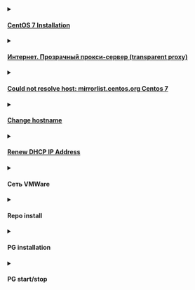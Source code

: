<details><summary><h4><a href="https://github.com/AV-ghub/PostgreSQL-Cloud-Solutions/blob/main/Linux/CentOS/Intro/Installation/001%20Installation.md">CentOS 7 Installation</a></h4></summary>

  ### Шаг 2: Создание виртуальной машины для CentOS

  * Запустите VirtualBox Менеджер и нажмите на кнопку «Создать»
  * Впишите имя машины
  * Укажите объем оперативной памяти
  * Оставьте выбранным пункт «Создать новый виртуальный жесткий диск»
  * Тип тоже не меняйте и оставьте VDI
  * Предпочтительный формат хранения — «динамический»
  * Размер для виртуального HDD выберите, исходя из доступного свободного места

  ### Шаг 3: Настройка виртуальной машины
  * Для входа в настройки нужно нажать правой кнопкой мыши по виртуальной машине и выбрать пункт «Настроить»
  * Во вкладке «Система» — «Процессор» можно увеличить количество процессоров до 2
  * Перейдя в «Дисплей», можете добавить некоторое количество МБ к видеопамяти и включить 3D-ускорение

  ### Шаг 4: Установка CentOS
  * Выделите кликом мыши виртуальную машину и нажмите на кнопку «Запустить»
  * После запуска VM нажмите на папку и через стандартный системный проводник укажите место, куда вы скачали образ ОС
  * Запустится установщик системы. При помощи стрелки вверх на клавиатуре выберите пункт «Install CentOS Linux 7» и нажмите Enter
  * Запустится графический установщик CentOS. Выберите ваш язык и его разновидность.
  * В окне с параметрами настройте:
  * Часовой пояс
  * Расположение установки
  * зайдите в меню с настройками, выделите виртуальный накопитель, который был создан вместе с виртуальной машиной, и нажмите «Готово»
  * Выбор программ
  * По умолчанию стоит минимальная установка, но она не имеет графического интерфейса. Вы можете выбрать, с какой средой будет установлена ОС: GNOME или KDE. Выбор зависит от ваших предпочтений, а мы рассмотрим инсталляцию с окружением KDE. После выбора оболочки в правой части окна появятся дополнения. Галочками можете отметить то, что хотели бы видеть в CentOS. По завершении выбора нажмите «Готово». ![](https://github.com/AV-ghub/PostgreSQL/blob/main/006%20Use%20cases/Installation/New%20cloud%20environment/CentOS%20based/Res/%D0%A3%D1%81%D1%82%D0%B0%D0%BD%D0%BE%D0%B2%D0%BA%D0%B0%20CentOS%203.jpg)
  * Нажмите на кнопку «Начать установку».
  * Во время установки (состояние отображается в нижней части окна как прогресс-бар) вам будет предложено придумать пароль root и создать пользователя.
  * Впишите пароль для прав root (суперпользователя) 2 раза и нажмите «Готово». Если пароль будет простым, кнопку «Готово» потребуется нажать дважды. Не забудьте сперва переключить раскладку клавиатуры на английский язык. Текущий язык можно увидеть в правом верхнем углу окна.
  * Впишите желаемые инициалы в поле «Полное имя». Строка «Имя пользователя» будет заполнена автоматически, но ее можно изменить вручную. При желании назначьте этого пользователя администратором, установив соответствующую галочку. Придумайте пароль для учетной записи и нажмите «Готово».
  * Дождитесь установки ОС и нажмите на кнопку «Завершить настройку».
  * Нажмите на кнопку «Перезагрузка».
  * Появится загрузчик GRUB, который по умолчанию через 5 секунд продолжит загрузку ОС. Можно сделать это вручную, не дожидаясь таймера, нажав на Enter.
  * Появится окно загрузки CentOS.
  * Снова отобразится окно с настройками. На этот раз нужно принять условия лицензионного соглашения и настроить сеть.
  * Чтобы включить интернет, нажмите на параметр «Сеть и имя узла». Кликните на регулятор, и он сдвинется вправо.  ![](https://github.com/AV-ghub/PostgreSQL/blob/main/006%20Use%20cases/Installation/New%20cloud%20environment/CentOS%20based/Res/%D0%A3%D1%81%D1%82%D0%B0%D0%BD%D0%BE%D0%B2%D0%BA%D0%B0%20CentOS%204.jpg)
  * Нажмите на кнопку «Завершить».
  * Вы попадете на экран входа в учетную запись. Кликните на нее.
  * Переключите раскладку клавиатуры, введите пароль и нажмите «Войти»

</details>

<details><summary><h4><a href="https://confluence.speechpro.com/pages/viewpage.action?pageId=165486262">Интернет. Прозрачный прокси-сервер (transparent proxy)</a></h4></summary>

  ```
  wget --no-check-certificate https://it-repo.speechpro.com/repository/raw-it-public/ca/stc_root.crt
  wget --no-check-certificate https://it-repo.speechpro.com/repository/raw-it-public/ca/stc_ica.crt
   
  sudo cp stc_{root,ica}.crt /etc/pki/ca-trust/source/anchors/
  sudo update-ca-trust extract
  ```

</details>

<details><summary><h4><a href="https://serverfault.com/questions/904304/could-not-resolve-host-mirrorlist-centos-org-centos-7">Could not resolve host: mirrorlist.centos.org Centos 7</a></h4></summary>

  
  From first of July 2024 on CentOS 7, please switch to Vault archive repositories:

  ```
  sudo nano /etc/yum.repos.d/CentOS-Base.repo
  ```
  
  copy/paste the following and mind your OS version. Change if needed. In this config is version 7.9.2009:
  
  ```
  [base]
  name=CentOS-$releasever - Base
  baseurl=http://vault.centos.org/7.9.2009/os/$basearch/
  gpgcheck=1
  gpgkey=file:///etc/pki/rpm-gpg/RPM-GPG-KEY-CentOS-7
  
  [updates]
  name=CentOS-$releasever - Updates
  baseurl=http://vault.centos.org/7.9.2009/updates/$basearch/
  gpgcheck=1
  gpgkey=file:///etc/pki/rpm-gpg/RPM-GPG-KEY-CentOS-7
  
  [extras]
  name=CentOS-$releasever - Extras
  baseurl=http://vault.centos.org/7.9.2009/extras/$basearch/
  gpgcheck=1
  gpgkey=file:///etc/pki/rpm-gpg/RPM-GPG-KEY-CentOS-7
  
  [centosplus]
  name=CentOS-$releasever - Plus
  baseurl=http://vault.centos.org/7.9.2009/centosplus/$basearch/
  gpgcheck=1
  enabled=0
  gpgkey=file:///etc/pki/rpm-gpg/RPM-GPG-KEY-CentOS-7
  ```

  If needed, do:
  
  ```
  yum clean all
  ```

</details>

<details><summary><h4><a href="https://github.com/AV-ghub/PostgreSQL-Cloud-Solutions/blob/main/Linux/Ubuntu/001%20Installation.md#change-hostname">Change hostname</a></h4></summary>

  ```
  :~$ hostname
  :~$ hostnamectl
  
  # with reboot
  sudo nano /etc/hostname
  sudo nano /etc/hosts
  sudo reboot
  
  # without reboot
  sudo hostname new-server-name-here
  sudo nano /etc/hostname
  sudo nano /etc/hosts
  
  # via hostnamectl
  hostnamectl set-hostname viveks-laptop
  sudo nano /etc/hosts
  ```

</details>

<details><summary><h4><a href="https://github.com/AV-ghub/PostgreSQL-Cloud-Solutions/blob/main/Linux/Ubuntu/001%20Installation.md#renew-dhcp-ip-address">Renew DHCP IP Address</a></h4></summary>
  
  ```
  :~$ ps fax | grep dhclient
     2574 pts/0    S+     0:00  |       \_ grep --color=auto dhclient
  
  :~$ ip addr
  
  :~$ sudo dhclient -r
  
  :~$ sudo dhclient -v
  Internet Systems Consortium DHCP Client 4.4.1
  Copyright 2004-2018 Internet Systems Consortium.
  All rights reserved.
  For info, please visit https://www.isc.org/software/dhcp/
  
  :~$ ip addr
  ```

</details>

<details><summary><h4>Сеть VMWare</h4></summary>

  ![](https://github.com/AV-ghub/PostgreSQL/blob/main/006%20Use%20cases/Installation/New%20cloud%20environment/CentOS%20based/Res/%D0%A3%D1%81%D1%82%D0%B0%D0%BD%D0%BE%D0%B2%D0%BA%D0%B0%20CentOS%205.jpg)

</details>

<details><summary><h4>Repo install</h4></summary>

[Общая информация по репозиториям](https://serveradmin.ru/ustanovka-repozitoriya-epel-rpmforge-v-centos/)

Установка репозитория postgres
```
$ sudo yum install -y https://download.postgresql.org/pub/repos/yum/reporpms/EL-7-x86_64/pgdg-redhat-repo-latest.noarch.rpm
$ sudo yum -y repolist
epo id    repo name  status
base/x86_64          CentOS-7 - Base                                                                                                     10,072
extras/x86_64        CentOS-7 - Extras                                                                                                      526
pgdg-common/7/x86_64 PostgreSQL common RPMs for RHEL / CentOS 7 - x86_64                                                                    545
pgdg12/7/x86_64      PostgreSQL 12 for RHEL / CentOS 7 - x86_64                                                                           1,377
pgdg13/7/x86_64      PostgreSQL 13 for RHEL / CentOS 7 - x86_64                                                                           1,140
pgdg14/7/x86_64      PostgreSQL 14 for RHEL / CentOS 7 - x86_64                                                                             900
pgdg15/7/x86_64      PostgreSQL 15 for RHEL / CentOS 7 - x86_64                                                                             613
updates/x86_64       CentOS-7 - Updates                                                                                                   6,173
```
Можно установить внешний репозиторий [EPEL](https://docs.fedoraproject.org/en-US/epel/)
```
# yum -y install epel-release

$ sudo yum repolist
...
epel/x86_64           Extra Packages for Enterprise Linux 7 - x86_64
...
```
```
$ sudo yum -y update
```

</details>

<details><summary><h4>PG installation</h4></summary>

#### Базовая установка
```
$ sudo yum -y install postgresql postgresql-server postgresql-contrib postgresql-libs

Installed:
  postgresql.x86_64 0:9.2.24-9.el7_9            postgresql-contrib.x86_64 0:9.2.24-9.el7_9            postgresql-libs.x86_64 0:9.2.24-9.el7_9            postgresql-server.x86_64 0:9.2.24-9.el7_9           

$ pg_
pg_archivecleanup  pg_config          pg_ctl             pg_dumpall         pg_resetxlog       pg_standby         pg_test_timing     
pg_basebackup      pg_controldata     pg_dump            pg_receivexlog     pg_restore         pg_test_fsync      
```
#### Репозиторий Postgres
```
$ sudo yum -y repolist
repo id           repo name           
base/x86_64       CentOS-7 - Base     
extras/x86_64     CentOS-7 - Extras   
updates/x86_64    CentOS-7 - Updates  

$ sudo yum install -y https://download.postgresql.org/pub/repos/yum/reporpms/EL-7-x86_64/pgdg-redhat-repo-latest.noarch.rpm

=========================================================================================================================================================================================
 Package                                           Arch                                    Version                                      Repository                                       
=========================================================================================================================================================================================
Installing:
 pgdg-redhat-repo                                  noarch                                  42.0-38PGDG                                  /pgdg-redhat-repo-latest.noarch                  
=========================================================================================================================================================================================
Installed:
  pgdg-redhat-repo.noarch 0:42.0-38PGDG                                                                                                                                                  

$ sudo yum -y repolist

repo id               repo name                                             
base/x86_64           CentOS-7 - Base                                       
extras/x86_64         CentOS-7 - Extras                                     
pgdg-common/7/x86_64  PostgreSQL common RPMs for RHEL / CentOS 7 - x86_64   
pgdg12/7/x86_64       PostgreSQL 12 for RHEL / CentOS 7 - x86_64            
pgdg13/7/x86_64       PostgreSQL 13 for RHEL / CentOS 7 - x86_64            
pgdg14/7/x86_64       PostgreSQL 14 for RHEL / CentOS 7 - x86_64            
pgdg15/7/x86_64       PostgreSQL 15 for RHEL / CentOS 7 - x86_64            
updates/x86_64        CentOS-7 - Updates                                                                                                   6,173

$ sudo yum -y update
```
#### postgresql15-server в RHEL нет для CentOS 7
```
$ sudo yum -y install postgresql15-server
Error: Package: postgresql15-15.8-1PGDG.rhel7.x86_64 (pgdg15)
           Requires: libzstd >= 1.4.0
Error: Package: postgresql15-server-15.8-1PGDG.rhel7.x86_64 (pgdg15)
           Requires: libzstd.so.1()(64bit)
Error: Package: postgresql15-15.8-1PGDG.rhel7.x86_64 (pgdg15)
           Requires: libzstd.so.1()(64bit)
```
#### postgresql14 находится
```
$ sudo yum -y install postgresql14 postgresql14-server postgresql14-contrib postgresql14-libs
Installed:
  postgresql14.x86_64 0:14.13-2PGDG.rhel7       postgresql14-contrib.x86_64 0:14.13-2PGDG.rhel7       postgresql14-libs.x86_64 0:14.13-2PGDG.rhel7       postgresql14-server.x86_64 0:14.13-2PGDG.rhel7      

[ bin]$ sudo ./postgresql-14-setup initdb

[anisimov@cspg-dev001 bin]$ sudo systemctl enable --now postgresql-14
Created symlink from /etc/systemd/system/multi-user.target.wants/postgresql-14.service to /usr/lib/systemd/system/postgresql-14.service.

[ bin]$ sudo su postgres
bash-4.2$ cd
bash-4.2$ systemctl status postgresql*
● postgresql-14.service - PostgreSQL 14 database server
   Loaded: loaded (/usr/lib/systemd/system/postgresql-14.service; enabled; vendor preset: disabled)
   Active: active (running) since Wed 2024-09-25 09:04:22 MSK; 1min 32s ago
     Docs: https://www.postgresql.org/docs/14/static/
  Process: 28052 ExecStartPre=/usr/pgsql-14/bin/postgresql-14-check-db-dir ${PGDATA} (code=exited, status=0/SUCCESS)
 Main PID: 28059 (postmaster)
   CGroup: /system.slice/postgresql-14.service
           ├─28059 /usr/pgsql-14/bin/postmaster -D /var/lib/pgsql/14/data/
           ├─28060 postgres: logger 
           ├─28062 postgres: checkpointer 
           ├─28063 postgres: background writer 
           ├─28064 postgres: walwriter 
           ├─28065 postgres: autovacuum launcher 
           ├─28066 postgres: stats collector 
           └─28067 postgres: logical replication launcher 

		   
bash-4.2$ pg_ctl status -D /var/lib/pgsql/14/data/
pg_ctl: server is running (PID: 28059)
/usr/pgsql-14/bin/postgres "-D" "/var/lib/pgsql/14/data/"

bash-4.2$ psql
psql (14.13)
Type "help" for help.

postgres=# \l+
                                                                    List of databases
   Name    |  Owner   | Encoding |   Collate   |    Ctype    |   Access privileges   |  Size   | Tablespace |                Description                 
-----------+----------+----------+-------------+-------------+-----------------------+---------+------------+--------------------------------------------
 postgres  | postgres | UTF8     | en_US.UTF-8 | en_US.UTF-8 |                       | 8777 kB | pg_default | default administrative connection database
 template0 | postgres | UTF8     | en_US.UTF-8 | en_US.UTF-8 | =c/postgres          +| 8625 kB | pg_default | unmodifiable empty database
           |          |          |             |             | postgres=CTc/postgres |         |            | 
 template1 | postgres | UTF8     | en_US.UTF-8 | en_US.UTF-8 | =c/postgres          +| 8625 kB | pg_default | default template for new databases
           |          |          |             |             | postgres=CTc/postgres |         |            | 
(3 rows)
```
#### Ставим внешний репозиторий
```
$ yum -y install epel-release
Installed:                                                                                                                                                                               
  epel-release.noarch 0:7-11                                                                                                                                                             
  
$ sudo yum -y update
Updated:
  epel-release.noarch 0:7-14
```
#### postgresql15 ставится
```
$ sudo yum -y install postgresql15 postgresql15-server postgresql15-contrib postgresql15-libs

Installed:
  postgresql15.x86_64 0:15.8-1PGDG.rhel7        postgresql15-contrib.x86_64 0:15.8-1PGDG.rhel7        postgresql15-libs.x86_64 0:15.8-1PGDG.rhel7        postgresql15-server.x86_64 0:15.8-1PGDG.rhel7       

Dependency Installed:
  libzstd.x86_64 0:1.5.5-1.el7
```
#### postgresql16 в CentOS 7 не поддерживается в принципе
```
[anisimov@cspg-dev001 ~]$ sudo yum -y install postgresql16 postgresql16-server postgresql16-contrib postgresql16-libs
No package postgresql16 available.
No package postgresql16-server available.
No package postgresql16-contrib available.
No package postgresql16-libs available.
```

</details>

<details><summary><h4>PG start/stop</h4></summary>





</details>















